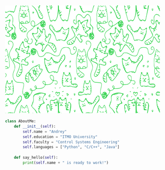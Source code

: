 <div align="center">
  <br/>
    <img height="350" src="src/img/cats.svg" width="800" />
  <br/>
</div>

```python
class AboutMe:
    def __init__(self):
        self.name = "Andrey"
        self.education = "ITMO University"
        self.faculty = "Control Systems Engineering"
        self.languages = ["Python", "C/C++", "Java"]

    def say_hello(self):
        print(self.name + " is ready to work!")
```
